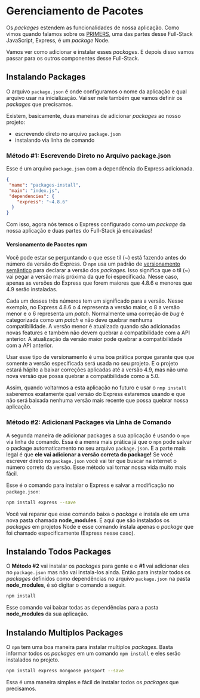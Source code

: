 # Gerenciamento de Pacotes

Os _packages_ estendem as funcionalidades de nossa aplicação. Como vimos quando falamos sobre os [PRIMERS](/comecando/conhecendo_os_primers.html), uma das partes desse Full-Stack JavaScript, Express, é um _package_ Node.

Vamos ver como adicionar e instalar esses _packages_. E depois disso vamos passar para os outros componentes desse Full-Stack.

## Instalando Packages

O arquivo ```package.json``` é onde configuramos o nome da aplicação e qual arquivo usar na inicialização. Vai ser nele também que vamos definir os _packages_ que precisamos.

Existem, basicamente, duas maneiras de adicionar _packages_ ao nosso projeto:

* escrevendo direto no arquivo ```package.json```
* instalando via linha de comando

### Método #1: Escrevendo Direto no Arquivo package.json


Esse é um arquivo ```package.json``` com a dependência do Express adicionada.


``` json
{
 "name": "packages-install",
 "main": "index.js",
 "dependencies": {
    "express": "~4.8.6"
  }
}
```


Com isso, agora nós temos o Express configurado como um _package_ da nossa aplicação e duas partes do Full-Stack já encaixadas!

#### Versionamento de Pacotes npm

Você pode estar se perguntando o que esse til (~) está fazendo antes do número da versão do Express. O ```npm``` usa um padrão de [versionamento semântico](https://docs.npmjs.com/misc/semver) para declarar a versão dos _packages_. Isso significa que o til (~) vai pegar a versão mais próxima da que foi especificada. Nesse caso, apenas as versões do Express que forem maiores que 4.8.6 e menores que 4.9 serão instaladas.

Cada um desses três números tem um significado para a versão. Nesse exemplo, no Express 4.8.6 o 4 representa a versão maior, o 8 a versão menor e o 6 representa um _patch_. Normalmente uma correção de _bug_ é categorizada como um _patch_ e não deve quebrar nenhuma compatibilidade. A versão menor é atualizada quando são adicionadas novas features e também não devem quebrar a compatibilidade com a API anterior. A atualização da versão maior pode quebrar a compatibilidade com a API anterior.

Usar esse tipo de versionamento é uma boa prática porque garante que que somente a versão especificada será usada no seu projeto. E o projeto estará hápito a baixar correções aplicadas até a versão 4.9, mas não uma nova versão que possa quebrar a compatibilidade como a 5.0.

Assim, quando voltarmos a esta aplicação no futuro e usar o ```nmp install``` saberemos exatamente qual versão do Express estaremos usando e que não será baixada nenhuma versão mais recente que possa quebrar nossa aplicação.

### Método #2: Adicionanl Packages via Linha de Comando

A segunda maneira de adicionar packages a sua aplicação é usando o ```npm``` via linha de comando. Essa é a menra mais prática já que o ```npm``` pode salvar o package automaticamento no seu arquivo ```package.json```. E a parte mais legal é que **ele vai adicionar a versão correta do package!** Se você escrever direto no ```package.json``` você vai ter que buscar na internet o número correto da versão. Esse método vai tornar nossa vida muito mais fácil.


Esse é o comando para instalar o Express e salvar a modificação no ```package.json```:


```bash
npm install express --save
```


Você vai reparar que esse comando baixa o _package_ e instala ele em uma nova pasta chamada **node_modules**. É aqui que são instalados os _packages_ em projetos Node e esse comando instala apenas o _package_ que foi chamado especificamente (Express nesse caso).

## Instalando Todos Packages


O **Método #2** vai instalar os _packages_ para gente e o **#1** vai adicionar eles no ```package.json``` mas não vai instala-los ainda. Então para instalar todos os _packages_ definidos como dependências no arquivo ```package.json``` na pasta **node_modules**, é só digitar o comando a seguir.


```sh
npm install
```


Esse comando vai baixar todas as dependências para a pasta **node_modules** da sua aplicação.

## Instalando Multiplos Packages


O ```npm``` tem uma boa maneira para instalar multiplos _packages_. Basta informar todos os _packages_ em um comando ```npm install``` e eles serão instalados no projeto.


```sh
npm install express mongoose passport --save
```


Essa é uma maneira simples e fácil de instalar todos os _packages_ que precisamos.

